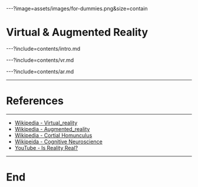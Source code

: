 ---?image=assets/images/for-dummies.png&size=contain

# Virtual & Augmented Reality

---?include=contents/intro.md

---?include=contents/vr.md

---?include=contents/ar.md

---

# References

---

- [Wikipedia - Virtual_reality](https://en.wikipedia.org/wiki/Virtual_reality)
- [Wikipedia - Augmented_reality](https://en.wikipedia.org/wiki/Augmented_reality)
- [Wikipedia - Cortial Homunculus](https://en.wikipedia.org/wiki/Cortical_homunculus)
- [Wikipeida - Cognitive Neuroscience](https://en.wikipedia.org/wiki/Cognitive_neuroscience)
- [YouTube - Is Reality Real?](https://youtu.be/tlTKTTt47WE)

---

# End
